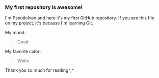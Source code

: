 ### My first repository is awesome!

I'm PseudoIvan and here it's my first GitHub repository.
If you see this file on my project, it's because I'm learning Git.

My mood:

> Good

My favorite color:

> White

Thank you so much for reading^_^